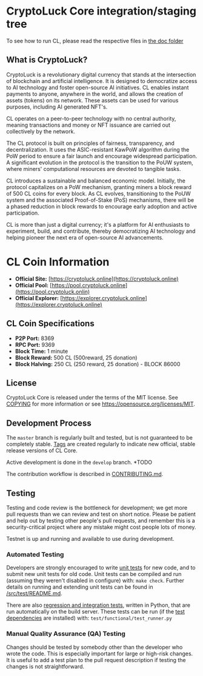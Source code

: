 CryptoLuck Core integration/staging tree
=====================================

To see how to run CL, please read the respective files in [the doc folder](doc)

What is CryptoLuck?
----------------

CryptoLuck is a revolutionary digital currency that stands at the intersection of blockchain and artificial intelligence. It is designed to democratize access to AI technology and foster open-source AI initiatives. CL enables instant payments to anyone, anywhere in the world, and allows the creation of assets (tokens) on its network. These assets can be used for various purposes, including AI generated NFT's.

CL operates on a peer-to-peer technology with no central authority, meaning transactions and money or NFT issuance are carried out collectively by the network.

The CL protocol is built on principles of fairness, transparency, and decentralization. It uses the ASIC-resistant KawPoW algorithm during the PoW period to ensure a fair launch and encourage widespread participation. A significant evolution in the protocol is the transition to the PoUW system, where miners' computational resources are devoted to tangible tasks.

CL introduces a sustainable and balanced economic model. Initially, the protocol capitalizes on a PoW mechanism, granting miners a block reward of 500 CL coins for every block. As CL evolves, transitioning to the PoUW system and the associated Proof-of-Stake (PoS) mechanisms, there will be a phased reduction in block rewards to encourage early adoption and active participation.

CL is more than just a digital currency; it's a platform for AI enthusiasts to experiment, build, and contribute, thereby democratizing AI technology and helping pioneer the next era of open-source AI advancements. 

# CL Coin Information

- **Official Site:** [https://cryptoluck.online](https://cryptoluck.online)
- **Official Pool:** [https://pool.cryptoluck.online](https://pool.cryptoluck.onlin)
- **Official Explorer:** [https://explorer.cryptoluck.online](https://explorer.cryptoluck.online)

## CL Coin Specifications

- **P2P Port:** 8369
- **RPC Port:** 9369
- **Block Time:** 1 minute
- **Block Reward:** 500 CL (500reward, 25 donation)
- **Block Halving:** 250 CL (250 reward, 25 donation) - BLOCK 86000



License
-------

CryptoLuck Core is released under the terms of the MIT license. See [COPYING](COPYING) for more information or see https://opensource.org/licenses/MIT.

Development Process
-------------------

The `master` branch is regularly built and tested, but is not guaranteed to be
completely stable. [Tags](TODO) are created
regularly to indicate new official, stable release versions of CL Core.

Active development is done in the `develop` branch.  *TODO

The contribution workflow is described in [CONTRIBUTING.md](CONTRIBUTING.md).

Testing
-------

Testing and code review is the bottleneck for development; we get more pull
requests than we can review and test on short notice. Please be patient and help out by testing
other people's pull requests, and remember this is a security-critical project where any mistake might cost people
lots of money.

Testnet is up and running and available to use during development.

### Automated Testing

Developers are strongly encouraged to write [unit tests](src/test/README.md) for new code, and to
submit new unit tests for old code. Unit tests can be compiled and run
(assuming they weren't disabled in configure) with: `make check`. Further details on running
and extending unit tests can be found in [/src/test/README.md](/src/test/README.md).

There are also [regression and integration tests](/test), written
in Python, that are run automatically on the build server.
These tests can be run (if the [test dependencies](/test) are installed) with: `test/functional/test_runner.py`


### Manual Quality Assurance (QA) Testing

Changes should be tested by somebody other than the developer who wrote the
code. This is especially important for large or high-risk changes. It is useful
to add a test plan to the pull request description if testing the changes is
not straightforward.



